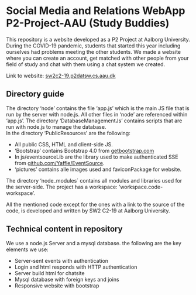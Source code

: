 # Social Media and Relations WebApp P2-Project-AAU (Study Buddies)
This repository is a website developed as a P2 Project at Aalborg University. During the COVID-19 pandemic, students that started this year including ourselves had problems meeting the other students. We made a website where you can create an account, get matched with other people from your field of study and chat with them using a chat system we created.

Link to website: [sw2c2-19.p2datsw.cs.aau.dk](https://sw2c2-19.p2datsw.cs.aau.dk)

## Directory guide 
The directory ‘node’ contains the file ‘app.js’ which is the main JS file that is run by the server with node.js. All other files in ‘node’ are referenced within ‘app.js’. The directory  ‘DatabaseManagementJs’  contains scripts that are run with node.js to manage the database.  
In the directory ‘PublicResources’ are the following:  
* All public CSS, HTML and client-side JS.  
* ‘Bootstrap’ contains Bootstrap 4.0 from [getbootstrap.com](https://getbootstrap.com/)
* In js/eventsourceLib are the library used to make authenticated SSE from [github.com/Yaffle/EventSource](https://github.com/Yaffle/EventSource).  
* ‘pictures’ contains alle images used and faviconPackage for website. 

The directory ‘node_modules´ contains all modules and libraries used for the server-side. The project has a workspace: ‘workspace.code-workspace’. 

All the mentioned code except for the ones with a link to the source of the code, is developed and written by SW2 C2-19 at Aalborg University. 

## Technical content in repository
We use a node.js Server and a mysql database. the following are the key elements we use:
* Server-sent events with authentication  
* Login and html responds with HTTP authentication
* Server build html for chatsite
* Mysql database with foreign keys and joins
* Responsive website with bootstrap
